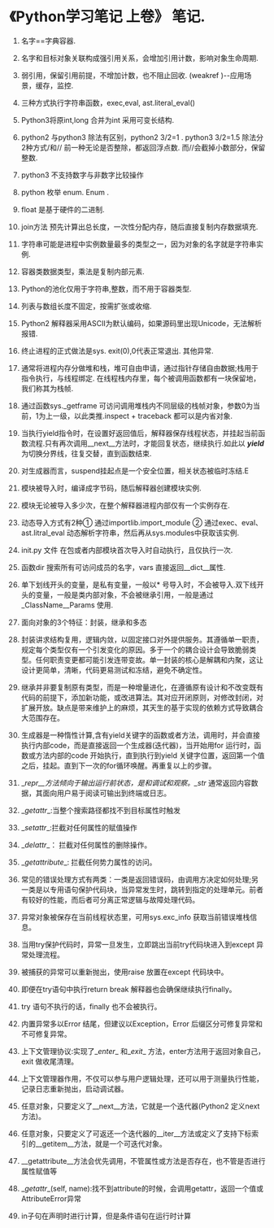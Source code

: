 # 《Python学习笔记 上卷》 笔记.

1. 名字==字典容器.
2. 名字和目标对象关联构成强引用关系，会增加引用计数，影响对象生命周期.
3. 弱引用，保留引用前提，不增加计数，也不阻止回收.  (weakref )--应用场景，缓存，监控.
4. 三种方式执行字符串函数，exec,eval, ast.literal_eval()
5. Python3将原int,long 合并为int 采用可变长结构.
6. python2 与python3 除法有区别，python2 3/2=1 . python3 3/2=1.5 除法分2种方式/和// 前一种无论是否整除，都返回浮点数. 而//会截掉小数部分，保留整数.
7. python3 不支持数字与非数字比较操作
8. python 枚举 enum. Enum  .
9. float 是基于硬件的二进制.
10. join方法 预先计算出总长度，一次性分配内存，随后直接复制内存数据填充.
11. 字符串可能是进程中实例数量最多的类型之一，因为对象的名字就是字符串实例.
12. 容器类数据类型，乘法是复制内部元素.
13. Python的池化仅用于字符串,整数，而不用于容器类型.
14. 列表与数组长度不固定，按需扩张或收缩.
15. Python2 解释器采用ASCII为默认编码，如果源码里出现Unicode，无法解析报错.
16. 终止进程的正式做法是sys. exit(0),0代表正常退出. 其他异常.
17. 通常将进程内存分做堆和栈，堆可自由申请，通过指针存储自由数据;栈用于指令执行，与线程绑定. 在线程栈内存里，每个被调用函数都有一块保留地，我们称其为栈帧.
18. 通过函数sys._getframe 可访问调用堆栈内不同层级的栈帧对象，参数0为当前，1为上一级，以此类推.inspect + traceback 都可以是内省对象.
19. 当执行yield指令时，在设置好返回值后，解释器保存线程状态，并挂起当前函数流程.只有再次调用__next__方法时，才能回复状态，继续执行.如此以 ***yield***  为切换分界线，往复交替，直到函数结束.
20. 对生成器而言，suspend挂起点是一个安全位置，相关状态被临时冻结.E
21. 模块被导入时，编译成字节码，随后解释器创建模块实例.
22. 模块无论被导入多少次，在整个解释器进程内部仅有一个实例存在.

23. 动态导入方式有2种① 通过importlib.import_module ② 通过exec、eval、ast.litral_eval 动态解析字符串，然后再从sys.modules中获取该实例.

24. init.py 文件 在包或者内部模块首次导入时自动执行，且仅执行一次.

25. 函数dir 搜索所有可访问成员的名字，vars 直接返回__dict__属性.
26. 单下划线开头的变量，是私有变量，一般以* 号导入时，不会被导入.双下线开头的变量，一般是类内部对象，不会被继承引用，一般是通过_ClassName__Params 使用.

27. 面向对象的3个特征：封装，继承和多态
28. 封装讲求结构复用，逻辑内敛，以固定接口对外提供服务。其遵循单一职责，规定每个类型仅有一个引发变化的原因。多于一个的耦合设计会导致脆弱类型。任何职责变更都可能引发连带变故。单一封装的核心是解耦和内聚，这让设计更简单，清晰，代码更易测试和冻结，避免不确定性。
29. 继承并非要复制原有类型，而是一种增量进化，在遵循原有设计和不改变既有代码的前提下，添加新功能，或改进算法。其对应开闭原则，对修改封闭，对扩展开放。缺点是带来维护上的麻烦，其天生的基于实现的依赖方式导致耦合大范围存在。

30. 生成器是一种惰性计算,含有yield关键字的函数或者方法，调用时，并会直接执行内部code，而是直接返回一个生成器(迭代器)，当开始用for 运行时，函数或方法内部的code 开始执行，直到执行到yield 关键字位置，返回第一个值之后，挂起。直到下一次的for循环唤醒。再重复以上的步骤。
31. \__repr__方法倾向于输出运行前状态，是和调试和观察。\__str__ 通常返回内容数据，其面向用户易于阅读可输出到终端或日志。
32. \__getattr__:当整个搜索路径都找不到目标属性时触发
33. \__setattr__:拦截对任何属性的赋值操作
34. \__delattr__： 拦截对任何属性的删除操作。
35. \__getattribute__: 拦截任何势力属性的访问。
36. 常见的错误处理方式有两类：一类是返回错误码，由调用方决定如何处理;另一类是以专用语句保护代码块，当异常发生时，跳转到指定的处理单元。前者有较好的性能，而后者可分离正常逻辑与故障处理代码。
37. 异常对象被保存在当前线程状态里，可用sys.exc_info 获取当前错误堆栈信息。
38. 当用try保护代码时，异常一旦发生，立即跳出当前try代码块进入到except 异常处理流程。
39. 被捕获的异常可以重新抛出，使用raise 放置在except 代码块中。
40. 即便在try语句中执行return break 解释器也会确保继续执行finally。
41. try 语句不执行的话，finally 也不会被执行。
42. 内置异常多以Error 结尾，但建议以Exception，Error 后缀区分可修复异常和不可修复异常。
43. 上下文管理协议:实现了\__enter__ 和\__exit__ 方法，enter方法用于返回对象自己，exit 做收尾清理。
44. 上下文管理器作用，不仅可以参与用户逻辑处理，还可以用于测量执行性能，记录日志重新抛出，启动调试器。
45. 任意对象，只要定义了\__next__方法，它就是一个迭代器(Python2 定义next方法)。
46. 任意对象，只要定义了可返还一个迭代器的\__iter__方法或定义了支持下标索引的\__getitem__方法，就是一个可迭代对象。
47. \__getattribute__方法会优先调用，不管属性或方法是否存在，也不管是否进行属性赋值等
48. \__getattr__(self, name):找不到attribute的时候，会调用getattr，返回一个值或AttributeError异常
49. in子句在声明时进行计算，但是条件语句在运行时计算